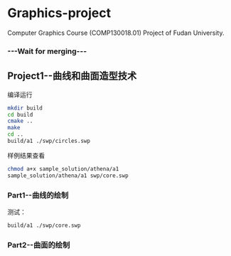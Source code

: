 # Graphics-project
Computer Graphics Course (COMP130018.01) Project of Fudan University.

### ---Wait for merging---

## Project1--曲线和曲面造型技术

编译运行
```bash
mkdir build
cd build
cmake ..
make
cd ..
build/a1 ./swp/circles.swp
```
样例结果查看
```bash
chmod a+x sample_solution/athena/a1
sample_solution/athena/a1 swp/core.swp
```
### Part1--曲线的绘制
测试：
```bash
build/a1 ./swp/core.swp
```

### Part2--曲面的绘制
